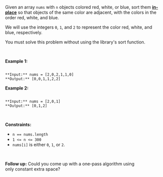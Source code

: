 Given an array `nums` with `n` objects colored red, white, or blue, sort them **[in-place](https://en.wikipedia.org/wiki/In-place_algorithm)** so that objects of the same color are adjacent, with the colors in the order red, white, and blue.


We will use the integers `0`, `1`, and `2` to represent the color red, white, and blue, respectively.


You must solve this problem without using the library's sort function.


 


**Example 1:**



```

**Input:** nums = [2,0,2,1,1,0]
**Output:** [0,0,1,1,2,2]

```

**Example 2:**



```

**Input:** nums = [2,0,1]
**Output:** [0,1,2]

```

 


**Constraints:**


* `n == nums.length`
* `1 <= n <= 300`
* `nums[i]` is either `0`, `1`, or `2`.


 


**Follow up:** Could you come up with a one-pass algorithm using only constant extra space?


